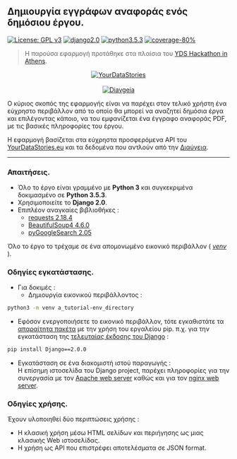 ## Δημιουργία εγγράφων αναφοράς ενός δημόσιου έργου.
[![License: GPL v3](https://img.shields.io/badge/License-GPL%20v3-blue.svg)](https://www.gnu.org/licenses/gpl-3.0)
[![django2.0](https://img.shields.io/badge/Django-2.0-green.svg)](https://docs.djangoproject.com/en/2.0/releases/)
[![python3.5.3](https://img.shields.io/badge/Python-3.5.3-blue.svg)](https://www.python.org/downloads/release/python-353/)
[![coverage-80%](https://img.shields.io/badge/coverage-95%25-brightgreen.svg)](https://github.com/Tas-sos/yds-reports)

> Η παρούσα εφαρμογή προτάθηκε στα πλαίσια του [YDS Hackathon in Athens](https://yourdatastories.eu/features/hackathons/yds-hackathon-athens/).

<p align="center">
<a href="http://platform.yourdatastories.eu/"><img src="https://yourdatastories.eu/wp-content/uploads/2016/01/YDS_Logo_SiteKopie.png" alt="YourDataStories"></a>
<br/> <br/>
<a href="https://www.diavgeia.gov.gr/"><img src="https://www.diavgeia.gov.gr/img/diavgeia_all_logo.png" alt="Diavgeia"></a>
<br/>
</p>

Ο κύριος σκοπός της εφαρμογής είναι να παρέχει στον τελικό χρήστη ένα εύχρηστο περιβάλλον από το οποίο θα μπορεί να αναζητεί δημόσια έργα και επιλέγοντας κάποιο, να του εμφανίζεται ένα έγγραφο αναφοράς PDF, με τις βασικές πληροφορίες του έργου.

Η εφαρμογή βασίζεται στα εύχρηστα προσφερόμενα API του [YourDataStories.eu](platform.yourdatastories.eu/) και τα δεδομένα που αντλούν από την [Διαύγεια](https://www.diavgeia.gov.gr/).

-----

### Απαιτήσεις.
* Όλο το έργο είναι γραμμένο με **Python 3** και συγκεκριμένα δοκιμασμένο σε **Python 3.5.3**.
* Χρησιμοποιείτε το **Django 2.0**.
* Επιπλέον αναγκαίες βιβλιοθήκες :
  * [requests 2.18.4](http://python-requests.org/)
  * [BeautifulSoup4 4.6.0](https://www.crummy.com/software/BeautifulSoup/)
  * [pyGoogleSearch 2.05](https://github.com/mdonnalley/pyGoogleSearch)

Όλο το έργο το τρέχαμε σε ένα απομονωμένο εικονικό περιβάλλον ( [*venv*](https://docs.python.org/3/tutorial/venv.html) ).


### Οδηγίες εγκατάστασης.
* Για δοκιμές :
  * Δημιουργία εικονικού περιβάλλοντος :
```bash
python3 -m venv a_tutorial-env_directory
```
  * Εφόσον ενεργοποιήσετε το εικονικό περιβάλλον, τότε εγκαθιστάτε τα [απαραίτητα πακέτα](https://github.com/Tas-sos/yds-reports#%CE%91%CF%80%CE%B1%CE%B9%CF%84%CE%AE%CF%83%CE%B5%CE%B9%CF%82) με την χρήση του εργαλείου pip. π.χ. για την εγκατάσταση της [τελευταίας έκδοσης του Django](https://www.djangoproject.com/download/) :
  ```bash
  pip install Django==2.0.0
  ```

* Εγκατάσταση σε ένα διακομιστή ιστού παραγωγής : <br>
Η επίσημη ιστοσελίδα του Django project, παρέχει πληροφορίες για την συνεργασία με τον [Apache web server](https://docs.djangoproject.com/el/2.0/howto/deployment/wsgi/) καθώς και για τον [nginx web server](https://docs.djangoproject.com/el/2.0/howto/deployment/wsgi/uwsgi/).

### Οδηγίες χρήσης.
Έχουν υλοποιηθεί δύο περιπτώσεις χρήσης :

* Η κλασική χρήση μέσω HTML σελίδων και περιήγησης ως μιας κλασικής Web ιστοσελίδας.
* Η χρήση ως API που επιστρέφει αποτελέσματα σε JSON format.



<!-- Η εφαρμογή αποτελείται από ένα Django Application. -->


